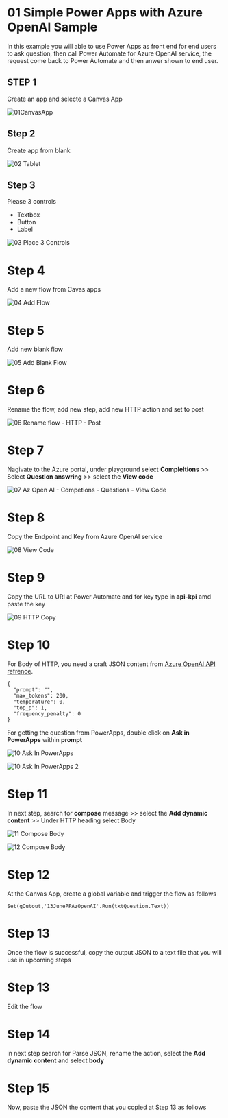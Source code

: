 # 01 Simple Power Apps with Azure OpenAI Sample

In this example you will able to use Power Apps as front end for end users to ask question, then call Power Automate for Azure OpenAI service, the request come back to Power Automate and then anwer shown to end user. 

## STEP 1 

Create an app and selecte a Canvas App 

![01CanvasApp](https://github.com/aarohbits/PowerAppsWorkShopAOAI/assets/35991723/c5db6ef3-0528-420b-b2a2-1218f862336d)


## Step 2

Create app from blank 

![02 Tablet](https://github.com/aarohbits/PowerAppsWorkShopAOAI/assets/35991723/2487ba6b-1683-42ed-a977-d4e3f9ac8aae)


## Step 3 

Please 3 controls 

- Textbox
- Button
- Label 


![03 Place 3 Controls](https://github.com/aarohbits/PowerAppsWorkShopAOAI/assets/35991723/0b24374d-8a38-4691-8ce7-63a8efd693fa)

# Step 4 

Add a new flow from Cavas apps 


![04 Add Flow](https://github.com/aarohbits/PowerAppsWorkShopAOAI/assets/35991723/328268e9-e4c8-46bd-8b16-c3a335684fbb)


# Step 5 

Add new blank flow 

![05 Add Blank Flow](https://github.com/aarohbits/PowerAppsWorkShopAOAI/assets/35991723/67d61559-ba7f-472d-aeea-81b5a9c6f756)


# Step 6 

Rename the flow, add new step, add new HTTP action and set to post 

![06 Rename flow  - HTTP - Post](https://github.com/aarohbits/PowerAppsWorkShopAOAI/assets/35991723/d185070a-8670-4207-9054-f3f8e1b5a5bb)


# Step 7 

Nagivate to the Azure portal, under playground select **Compleltions** >> Select **Question answring** >> select the **View code**


![07 Az Open AI - Competions - Questions - View Code](https://github.com/aarohbits/PowerAppsWorkShopAOAI/assets/35991723/4be798ee-1063-4f6a-8b41-147e2f4245e5)

# Step 8

Copy the Endpoint and Key from Azure OpenAI service

![08 View Code](https://github.com/aarohbits/PowerAppsWorkShopAOAI/assets/35991723/f1c4ec94-af8e-4aec-8b28-c49e28defebd)


# Step 9

Copy the URL to URI at Power Automate
and for key type in **api-kpi** amd paste the key 

![09 HTTP Copy](https://github.com/aarohbits/PowerAppsWorkShopAOAI/assets/35991723/51a0fd77-34cf-4992-b1dd-147a8b63e80e)

# Step 10 

For Body of HTTP, you need a craft JSON content from [Azure OpenAI API refrence](https://learn.microsoft.com/en-us/azure/cognitive-services/openai/reference). 


```
{
  "prompt": "",
  "max_tokens": 200,
  "temperature": 0,
  "top_p": 1,
  "frequency_penalty": 0
}

```

For getting the question from PowerApps, double click on **Ask in PowerApps** within **prompt**

![10 Ask In PowerApps](https://github.com/aarohbits/PowerAppsWorkShopAOAI/assets/35991723/92742cb8-7e7f-46af-b00f-91115619b7fa)


![10 Ask In PowerApps 2](https://github.com/aarohbits/PowerAppsWorkShopAOAI/assets/35991723/e81ad777-798c-4e6c-8420-541214a950e8)



# Step 11 

In next step, search for **compose** message >> select the **Add dynamic content** >> Under HTTP heading select Body 

![11 Compose Body](https://github.com/aarohbits/PowerAppsWorkShopAOAI/assets/35991723/996d82b3-37f9-46c9-b371-0cdeabdf7199)


![12 Compose Body](https://github.com/aarohbits/PowerAppsWorkShopAOAI/assets/35991723/9f0b6713-ad11-4784-8fc6-63359d286a9a)

# Step 12  


At the Canvas App, create a global variable and trigger the flow as follows

```
Set(gOutout,'13JunePPAzOpenAI'.Run(txtQuestion.Text))

```

# Step 13 

Once the flow is successful, copy the output JSON to a text file that you will use in upcoming steps




# Step 13 

Edit the flow


# Step 14

in next step search for Parse JSON, rename the action, select the **Add dynamic content** and select **body**


# Step 15 

Now, paste the JSON the content that you copied at Step 13  as follows



